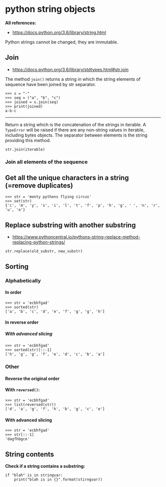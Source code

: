 # python string objects

**All references:**
- https://docs.python.org/3.6/library/string.html

Python strings cannot be changed, they are immutable.


## Join

- https://docs.python.org/3.6/library/stdtypes.html#str.join

The method `join()` returns a string in which the string elements of sequence have been joined by
str separator.


~~~~
>>> s = "-"
>>> seq = ("a", "b", "c")
>>> joined = s.join(seq)
>>> print(joined)
a-b-c
~~~~


----


Return a string which is the concatenation of the strings in iterable. A `TypeError` will be raised
if there are any non-string values in iterable, including bytes objects. The separator between
elements is the string providing this method.

~~~~
str.join(iterable)
~~~~

### Join all elements of the sequence

## Get all the unique characters in a string (=remove duplicates)

~~~~
>>> str = 'monty pythons flying circus'
>>> set(str)
{'c', 'm', 'y', 's', 'i', 'l', 't', 'f', 'p', 'h', 'g', ' ', 'n', 'r', 'u', 'o'}
~~~~


## Replace substring with another substring

- https://www.pythoncentral.io/pythons-string-replace-method-replacing-python-strings/

~~~~
str.replace(old_substr, new_substr)
~~~~

## Sorting

### Alphabetically

#### In order

~~~~
>>> str = 'ecbhfgad'
>>> sorted(str)
['a', 'b', 'c', 'd', 'e', 'f', 'g', 'g', 'h']
~~~~


#### In reverse order 


##### With advanced slicing

~~~~
>>> str = 'ecbhfgad'
>>> sorted(str)[::-1]
['h', 'g', 'g', 'f', 'e', 'd', 'c', 'b', 'a']
~~~~

### Other

#### Reverse the original order

#### With `reversed()`:

~~~~
>>> str = 'ecbhfgad'
>>> list(reversed(str))
['d', 'a', 'g', 'f', 'h', 'b', 'g', 'c', 'e']
~~~~


#### With advanced slicing

~~~~
>>> str = 'ecbhfgad'
>>> str[::-1]
'dagfhbgce'
~~~~



## String contents

**Check if a string contains a substring:**

~~~~
if "blah" is in stringvar:
    print("blah is in {}".format(stirngvar))
~~~~

